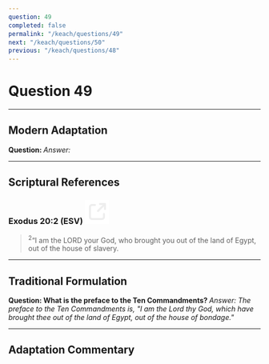 ```yaml
---
question: 49
completed: false
permalink: "/keach/questions/49"
next: "/keach/questions/50"
previous: "/keach/questions/48"
---
```

# Question 49
---
## Modern Adaptation
<strong>
    Question:
</strong>

<em>
    Answer:
</em>

---
## Scriptural References
### Exodus 20:2 (ESV) <a href="https://biblegateway.com/passage/?search=Exodus+20%3A2&version=ESV"><img src="/assets/svg/link.svg"/></a>
> <sup>2</sup>“I am the LORD your God, who brought you out of the land of Egypt, out of the house of slavery.

---
## Traditional Formulation
<strong>
    Question: What is the preface to the Ten Commandments?
</strong>

<em>
    Answer: The preface to the Ten Commandments is, "I am the Lord thy God, which have brought thee out of the land of Egypt, out of the house of bondage."
</em>

---
## Adaptation Commentary
